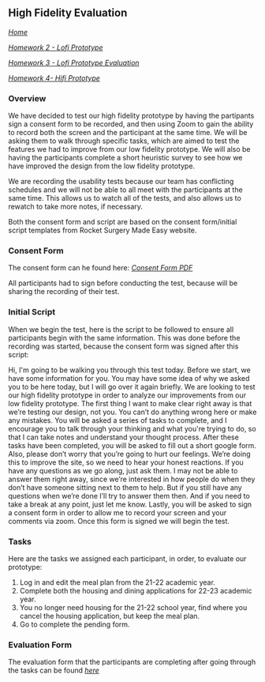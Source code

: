 ## High Fidelity Evaluation
*[Home](index.md)*

*[Homework 2 - Lofi Prototype](lofi.md)*

*[Homework 3 - Lofi Prototype Evaluation](lofi_evaluation.md)*

*[Homework 4- Hifi Prototype](hifi.md)*

### Overview
We have decided to test our high fidelity prototype by having the partipants sign a consent form to be recorded, and then using Zoom to gain the ability to record both the screen and the participant at the same time. We will be asking them to walk through specific tasks, which are aimed to test the features we had to improve from our low fidelity prototype. We will also be having the participants complete a short heuristic survey to see how we have improved the design from the low fidelity prototype.

We are recording the usability tests because our team has conflicting schedules and we will not be able to all meet with the participants at the same time. This allows us to watch all of the tests, and also allows us to rewatch to take more notes, if necessary.

Both the consent form and script are based on the consent form/initial script templates from Rocket Surgery Made Easy website.

### Consent Form
The consent form can he found here: *[Consent Form PDF](consent_form.pdf)*

All participants had to sign before conducting the test, because will be sharing the recording of their test.

### Initial Script
When we begin the test, here is the script to be followed to ensure all participants begin with the same information. This was done before the recording was started, because the consent form was signed after this script:

Hi, I'm going to be walking you through this test today. Before we start, we have some information for you. You may have some idea of why we asked you to be here today, but I will go over it again briefly. We are looking to test our high fidelity prototype in order to analyze our improvements from our low fidelity prototype. The first thing I want to make clear right away is that we’re testing our design, not you. You can’t do anything wrong here or make any mistakes.
You will be asked a series of tasks to complete, and I encourage you to talk through your thinking and what you're trying to do, so that I can take notes and understand your thought process. After these tasks have been completed, you will be asked to fill out a short google form.
Also, please don’t worry that you’re going to hurt our feelings. We’re doing this to improve the site, so we need to hear your honest reactions. If you have any questions as we go along, just ask them. I may not be able to answer them right away, since we’re interested in how people do when they don’t have someone sitting next to them to help. But if you still have any questions when we’re done I’ll try to answer them then. And if you need to take a break at any point, just let me know.
Lastly, you will be asked to sign a consent form in order to allow me to record your screen and your comments via zoom. Once this form is signed we will begin the test.

### Tasks
Here are the tasks we assigned each participant, in order, to evaluate our prototype:
1. Log in and edit the meal plan from the 21-22 academic year.
2. Complete both the housing and dining applications for 22-23 academic year.
3. You no longer need housing for the 21-22 school year, find where you cancel the housing application, but keep the meal plan.
4. Go to complete the pending form.

### Evaluation Form
The evaluation form that the participants are completing after going through the tasks can be found *[here](https://forms.gle/RcCZQAJNt1nHjJfH8)*

